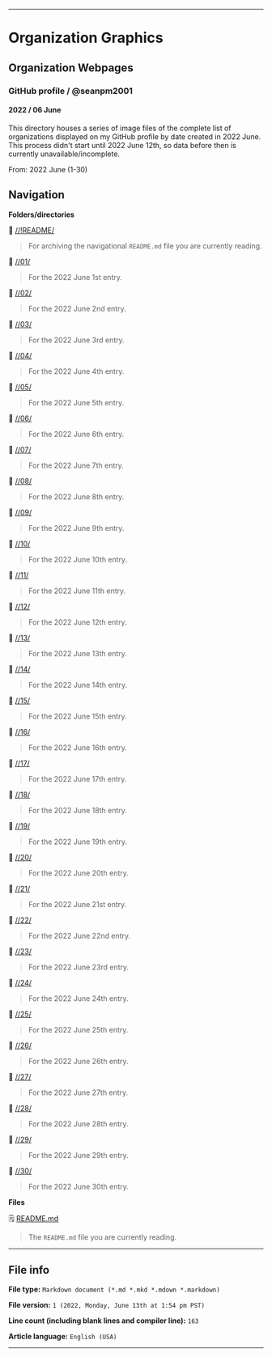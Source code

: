 
***

# Organization Graphics

## Organization Webpages

### GitHub profile / @seanpm2001

#### 2022 / 06 June

This directory houses a series of image files of the complete list of organizations displayed on my GitHub profile by date created in 2022 June. This process didn't start until 2022 June 12th, so data before then is currently unavailable/incomplete.

From: 2022 June (1-30)

## Navigation

**Folders/directories**

📁 [//!README/](/OrganizationGraphics/Organization_webpages/GitHub_Profile/@seanpm2001/2022/06_June/!README/)

> For archiving the navigational `README.md` file you are currently reading.

📁 [//01/](/OrganizationGraphics/Organization_webpages/GitHub_Profile/@seanpm2001/2022/06_June/01/)

> For the 2022 June 1st entry.

📁 [//02/](/OrganizationGraphics/Organization_webpages/GitHub_Profile/@seanpm2001/2022/06_June/02/)

> For the 2022 June 2nd entry.

📁 [//03/](/OrganizationGraphics/Organization_webpages/GitHub_Profile/@seanpm2001/2022/06_June/03/)

> For the 2022 June 3rd entry.

📁 [//04/](/OrganizationGraphics/Organization_webpages/GitHub_Profile/@seanpm2001/2022/06_June/04/)

> For the 2022 June 4th entry.

📁 [//05/](/OrganizationGraphics/Organization_webpages/GitHub_Profile/@seanpm2001/2022/06_June/05/)

> For the 2022 June 5th entry.

📁 [//06/](/OrganizationGraphics/Organization_webpages/GitHub_Profile/@seanpm2001/2022/06_June/06/)

> For the 2022 June 6th entry.

📁 [//07/](/OrganizationGraphics/Organization_webpages/GitHub_Profile/@seanpm2001/2022/06_June/07/)

> For the 2022 June 7th entry.

📁 [//08/](/OrganizationGraphics/Organization_webpages/GitHub_Profile/@seanpm2001/2022/06_June/08/)

> For the 2022 June 8th entry.

📁 [//09/](/OrganizationGraphics/Organization_webpages/GitHub_Profile/@seanpm2001/2022/06_June/09/)

> For the 2022 June 9th entry.

📁 [//10/](/OrganizationGraphics/Organization_webpages/GitHub_Profile/@seanpm2001/2022/06_June/10/)

> For the 2022 June 10th entry.

📁 [//11/](/OrganizationGraphics/Organization_webpages/GitHub_Profile/@seanpm2001/2022/06_June/11/)

> For the 2022 June 11th entry.

📁 [//12/](/OrganizationGraphics/Organization_webpages/GitHub_Profile/@seanpm2001/2022/06_June/12/)

> For the 2022 June 12th entry.

📁 [//13/](/OrganizationGraphics/Organization_webpages/GitHub_Profile/@seanpm2001/2022/06_June/13/)

> For the 2022 June 13th entry.

📁 [//14/](/OrganizationGraphics/Organization_webpages/GitHub_Profile/@seanpm2001/2022/06_June/14/)

> For the 2022 June 14th entry.

📁 [//15/](/OrganizationGraphics/Organization_webpages/GitHub_Profile/@seanpm2001/2022/06_June/15/)

> For the 2022 June 15th entry.

📁 [//16/](/OrganizationGraphics/Organization_webpages/GitHub_Profile/@seanpm2001/2022/06_June/16/)

> For the 2022 June 16th entry.

📁 [//17/](/OrganizationGraphics/Organization_webpages/GitHub_Profile/@seanpm2001/2022/06_June/17/)

> For the 2022 June 17th entry.

📁 [//18/](/OrganizationGraphics/Organization_webpages/GitHub_Profile/@seanpm2001/2022/06_June/18/)

> For the 2022 June 18th entry.

📁 [//19/](/OrganizationGraphics/Organization_webpages/GitHub_Profile/@seanpm2001/2022/06_June/19/)

> For the 2022 June 19th entry.

📁 [//20/](/OrganizationGraphics/Organization_webpages/GitHub_Profile/@seanpm2001/2022/06_June/20/)

> For the 2022 June 20th entry.

📁 [//21/](/OrganizationGraphics/Organization_webpages/GitHub_Profile/@seanpm2001/2022/06_June/21/)

> For the 2022 June 21st entry.

📁 [//22/](/OrganizationGraphics/Organization_webpages/GitHub_Profile/@seanpm2001/2022/06_June/22/)

> For the 2022 June 22nd entry.

📁 [//23/](/OrganizationGraphics/Organization_webpages/GitHub_Profile/@seanpm2001/2022/06_June/23/)

> For the 2022 June 23rd entry.

📁 [//24/](/OrganizationGraphics/Organization_webpages/GitHub_Profile/@seanpm2001/2022/06_June/24/)

> For the 2022 June 24th entry.

📁 [//25/](/OrganizationGraphics/Organization_webpages/GitHub_Profile/@seanpm2001/2022/06_June/25/)

> For the 2022 June 25th entry.

📁 [//26/](/OrganizationGraphics/Organization_webpages/GitHub_Profile/@seanpm2001/2022/06_June/26/)

> For the 2022 June 26th entry.

📁 [//27/](/OrganizationGraphics/Organization_webpages/GitHub_Profile/@seanpm2001/2022/06_June/27/)

> For the 2022 June 27th entry.

📁 [//28/](/OrganizationGraphics/Organization_webpages/GitHub_Profile/@seanpm2001/2022/06_June/28/)

> For the 2022 June 28th entry.

📁 [//29/](/OrganizationGraphics/Organization_webpages/GitHub_Profile/@seanpm2001/2022/06_June/29/)

> For the 2022 June 29th entry.

📁 [//30/](/OrganizationGraphics/Organization_webpages/GitHub_Profile/@seanpm2001/2022/06_June/30/)

> For the 2022 June 30th entry.

**Files**

🗒️ [README.md](/OrganizationGraphics/Organization_webpages/GitHub_Profile/@seanpm2001/2022/06_June/README.md)

> The `README.md` file you are currently reading.

***

## File info

**File type:** `Markdown document (*.md *.mkd *.mdown *.markdown)`

**File version:** `1 (2022, Monday, June 13th at 1:54 pm PST)`

**Line count (including blank lines and compiler line):** `163`

**Article language:** `English (USA)`

***
